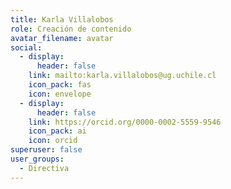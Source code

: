 ```yaml
---
title: Karla Villalobos
role: Creación de contenido
avatar_filename: avatar
social:
  - display:
      header: false
    link: mailto:karla.villalobos@ug.uchile.cl
    icon_pack: fas
    icon: envelope
  - display:
      header: false
    link: https://orcid.org/0000-0002-5559-9546
    icon_pack: ai
    icon: orcid
superuser: false
user_groups:
  - Directiva
---
```

